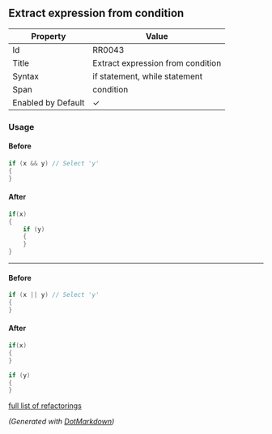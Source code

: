 ## Extract expression from condition

| Property           | Value                             |
| ------------------ | --------------------------------- |
| Id                 | RR0043                            |
| Title              | Extract expression from condition |
| Syntax             | if statement, while statement     |
| Span               | condition                         |
| Enabled by Default | &#x2713;                          |

### Usage

#### Before

```csharp
if (x && y) // Select 'y'
{
}
```

#### After

```csharp
if(x)
{
    if (y)
    {
    }
}
```

- - -

#### Before

```csharp
if (x || y) // Select 'y'
{
}
```

#### After

```csharp
if(x)
{
}

if (y)
{
}
```

[full list of refactorings](Refactorings.md)

*\(Generated with [DotMarkdown](http://github.com/JosefPihrt/DotMarkdown)\)*
